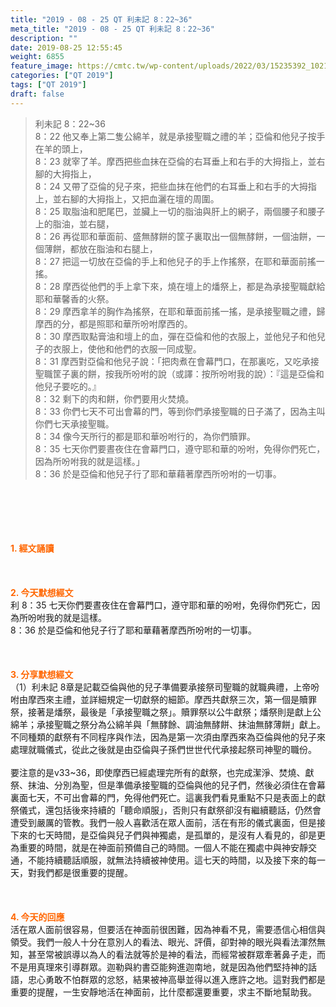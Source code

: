 ```yaml
---
title: "2019 - 08 - 25 QT 利未記 8：22~36"
meta_title: "2019 - 08 - 25 QT 利未記 8：22~36"
description: ""
date: 2019-08-25 12:55:45
weight: 6855
feature_image: https://cmtc.tw/wp-content/uploads/2022/03/15235392_10211799862337740_180693556567566654_o-1.webp
categories: ["QT 2019"]
tags: ["QT 2019"]
draft: false
---
```


<blockquote>利未記 8：22~36<br />
8：22 他又奉上第二隻公綿羊，就是承接聖職之禮的羊；亞倫和他兒子按手在羊的頭上，<br />
8：23 就宰了羊。摩西把些血抹在亞倫的右耳垂上和右手的大拇指上，並右腳的大拇指上，<br />
8：24 又帶了亞倫的兒子來，把些血抹在他們的右耳垂上和右手的大拇指上，並右腳的大拇指上，又把血灑在壇的周圍。<br />
8：25 取脂油和肥尾巴，並臟上一切的脂油與肝上的網子，兩個腰子和腰子上的脂油，並右腿，<br />
8：26 再從耶和華面前、盛無酵餅的筐子裏取出一個無酵餅，一個油餅，一個薄餅，都放在脂油和右腿上，<br />
8：27 把這一切放在亞倫的手上和他兒子的手上作搖祭，在耶和華面前搖一搖。<br />
8：28 摩西從他們的手上拿下來，燒在壇上的燔祭上，都是為承接聖職獻給耶和華馨香的火祭。<br />
8：29 摩西拿羊的胸作為搖祭，在耶和華面前搖一搖，是承接聖職之禮，歸摩西的分，都是照耶和華所吩咐摩西的。<br />
8：30 摩西取點膏油和壇上的血，彈在亞倫和他的衣服上，並他兒子和他兒子的衣服上，使他和他們的衣服一同成聖。<br />
8：31 摩西對亞倫和他兒子說：「把肉煮在會幕門口，在那裏吃，又吃承接聖職筐子裏的餅，按我所吩咐的說（或譯：按所吩咐我的說）：『這是亞倫和他兒子要吃的。』<br />
8：32 剩下的肉和餅，你們要用火焚燒。<br />
8：33 你們七天不可出會幕的門，等到你們承接聖職的日子滿了，因為主叫你們七天承接聖職。<br />
8：34 像今天所行的都是耶和華吩咐行的，為你們贖罪。<br />
8：35 七天你們要晝夜住在會幕門口，遵守耶和華的吩咐，免得你們死亡，因為所吩咐我的就是這樣。」<br />
8：36 於是亞倫和他兒子行了耶和華藉著摩西所吩咐的一切事。</blockquote><br />
&nbsp;<br />
<br />
&nbsp;<br />
<br />
<span style="color: #ff6600;"><strong>1. </strong><strong>經文誦讀</strong></span><br />
<br />
<span style="color: #ff6600;"><strong> </strong></span><br />
<br />
<span style="color: #ff6600;"><strong>2. 今天默想</strong><strong>經文<br />
</strong></span>利 8：35 七天你們要晝夜住在會幕門口，遵守耶和華的吩咐，免得你們死亡，因為所吩咐我的就是這樣。<br />
8：36 於是亞倫和他兒子行了耶和華藉著摩西所吩咐的一切事。<br />
<br />
&nbsp;<br />
<br />
<span style="color: #ff6600;"><strong>3. 分享默想經文<br />
</strong></span>（1）利未記 8章是記載亞倫與他的兒子準備要承接祭司聖職的就職典禮，上帝吩咐由摩西來主禮，並詳細規定一切獻祭的細節。摩西共獻祭三次，第一個是贖罪祭，接著是燔祭，最後是「承接聖職之祭」。贖罪祭以公牛獻祭；燔祭則是獻上公綿羊；承接聖職之祭分為公綿羊與「無酵餘、調油無酵餅、抹油無酵薄餅」獻上。不同種類的獻祭有不同程序與作法，因為是第一次須由摩西來為亞倫與他的兒子來處理就職儀式，從此之後就是由亞倫與子孫們世世代代承接起祭司神聖的職份。<br />
<br />
要注意的是v33~36，即使摩西已經處理完所有的獻祭，也完成潔淨、焚燒、獻祭、抹油、分別為聖，但是準備承接聖職的亞倫與他的兒子們，然後必須住在會幕裏面七天，不可出會幕的門，免得他們死亡。這裏我們看見重點不只是表面上的獻祭儀式，還包括後來持續的「聽命順服」，否則只有獻祭卻沒有繼續聽話，仍然會遭受到嚴厲的管教。我們一般人喜歡活在眾人面前，活在有形的儀式裏面，但是接下來的七天時間，是亞倫與兒子們與神獨處，是孤單的，是沒有人看見的，卻是更為重要的時間，就是在神面前預備自己的時間。一個人不能在獨處中與神安靜交通，不能持續聽話順服，就無法持續被神使用。這七天的時間，以及接下來的每一天，對我們都是很重要的提醒。<br />
<br />
&nbsp;<br />
<br />
<span style="color: #ff6600;"><strong>4. 今天的回應<br />
</strong></span>活在眾人面前很容易，但要活在神面前很困難，因為神看不見，需要憑信心相信與領受。我們一般人十分在意別人的看法、眼光、評價，卻對神的眼光與看法渾然無知，甚至常被誤導以為人的看法就等於是神的看法，而經常被群眾牽著鼻子走，而不是用真理來引導群眾。迦勒與約書亞能夠進迦南地，就是因為他們堅持神的話語，忠心勇敢不怕群眾的忿怒，結果被神高舉並得以進入應許之地。這對我們都是重要的提醒，一生安靜地活在神面前，比什麼都還要重要，求主不斷地幫助我。<br />
<br />
&nbsp;
        